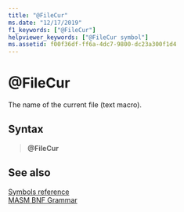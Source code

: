```yaml
---
title: "@FileCur"
ms.date: "12/17/2019"
f1_keywords: ["@FileCur"]
helpviewer_keywords: ["@FileCur symbol"]
ms.assetid: f00f36df-ff6a-4dc7-9800-dc23a300f1d4
---
```

# \@FileCur

The name of the current file (text macro).

## Syntax

> **\@FileCur**

## See also

[Symbols reference](symbols-reference.md)<br/>
[MASM BNF Grammar](masm-bnf-grammar.md)

